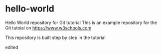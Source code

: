 # hello-world
Hello World repository for Git tutorial
This is an example repository for the Git tutoial on https://www.w3schools.com

This repository is built step by step in the tutorial

edited
